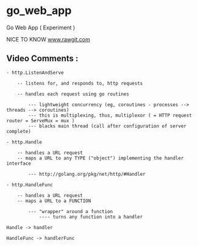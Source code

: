 # go_web_app
Go Web App ( Experiment )

NICE TO KNOW
www.rawgit.com

## Video Comments :
    
    - http.ListenAndServe
        
        -- listens for, and responds to, http requests
        
        -- handles each request using go routines
        
            --- lightweight concurrency (eg, coroutines - processes --> threads --> coroutines)
            --- this is multiplexing, thus, multiplexor ( = HTTP request router = ServeMux = mux )
            --- blacks main thread (call after configuration of server complete)

    - http.Handle
        
        -- handles a URL request        
        -- maps a URL to any TYPE ("object") implementing the handler interface
            
            --- http://golang.org/pkg/net/http/#Handler
    
    - http.HandleFunc
        
        -- handles a URL request
        -- maps a URL to a FUNCTION

            --- "wrapper" around a function
                ---- turns any function into a handler

    Handle -> handler

    HandleFunc -> handlerFunc
